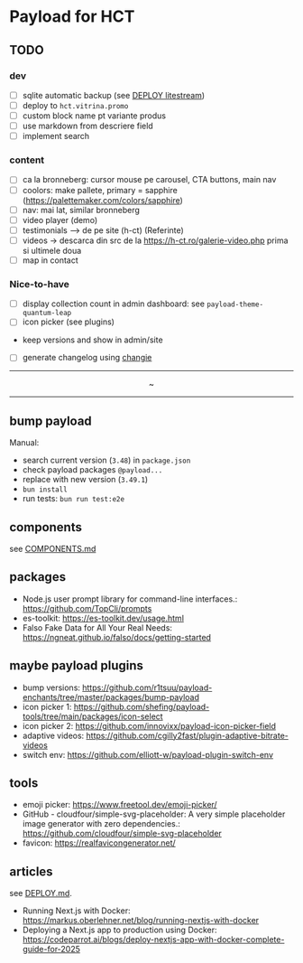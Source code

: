 # Payload for HCT

## TODO

### dev

- [ ] sqlite automatic backup (see [DEPLOY litestream](DEPLOY.md))
- [ ] deploy to `hct.vitrina.promo`
- [ ] custom block name pt variante produs
- [ ] use markdown from descriere field
- [ ] implement search

### content

- [ ] ca la bronneberg: cursor mouse pe carousel, CTA buttons, main nav
- [ ] coolors: make pallete, primary = sapphire (https://palettemaker.com/colors/sapphire)
- [ ] nav: mai lat, similar bronneberg
- [ ] video player (demo)
- [ ] testimonials --> de pe site (h-ct) (Referinte)
- [ ] videos -> descarca din src de la https://h-ct.ro/galerie-video.php
      prima si ultimele doua
- [ ] map in contact

<!-- [Google Maps](https://www.google.com/maps/place/Hategan+Consulting+%26+Trading/@45.6506453,25.6351587,17z/ data=!3m2!4b1!5s0x40b35c68f7de544d:0xd6dbf371333260f7!4m6!3m5!1s0x40b35da40b5d0083:0x81d1bea36d74abd2!8m2!3d45.6506416!4d25.637733 6!16s%2Fg%2F11k8l98ch6?entry=ttu&g_ep=EgoyMDI0MTIwNC4wIKXMDSoASAFQAw%3D%3D) -->

### Nice-to-have

- [ ] display collection count in admin dashboard: see `payload-theme-quantum-leap`
- [ ] icon picker (see plugins)
- keep versions and show in admin/site
- [ ] generate changelog using [changie](https://changie.dev/)

---

<p style="text-align:center">~</p>

---

## bump payload

Manual:

- search current version (`3.48`) in `package.json`
- check payload packages `@payload...`
- replace with new version (`3.49.1`)
- `bun install`
- run tests: `bun run test:e2e`

## components

see [COMPONENTS.md](docs/COMPONENTS.md)

## packages

- Node.js user prompt library for command-line interfaces.: https://github.com/TopCli/prompts
- es-toolkit: https://es-toolkit.dev/usage.html
- Falso Fake Data for All Your Real Needs: https://ngneat.github.io/falso/docs/getting-started

## maybe payload plugins

- bump versions: https://github.com/r1tsuu/payload-enchants/tree/master/packages/bump-payload
- icon picker 1: https://github.com/shefing/payload-tools/tree/main/packages/icon-select
- icon picker 2: https://github.com/innovixx/payload-icon-picker-field
- adaptive videos: https://github.com/cgilly2fast/plugin-adaptive-bitrate-videos
- switch env: https://github.com/elliott-w/payload-plugin-switch-env

## tools

- emoji picker: https://www.freetool.dev/emoji-picker/
- GitHub - cloudfour/simple-svg-placeholder: A very simple placeholder image generator with zero dependencies.: https://github.com/cloudfour/simple-svg-placeholder
- favicon: https://realfavicongenerator.net/

## articles

see [DEPLOY.md](docs/DEPLOY.md).

- Running Next.js with Docker: https://markus.oberlehner.net/blog/running-nextjs-with-docker
- Deploying a Next.js app to production using Docker: https://codeparrot.ai/blogs/deploy-nextjs-app-with-docker-complete-guide-for-2025
